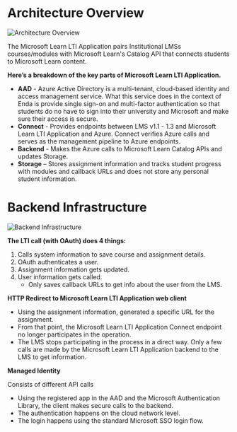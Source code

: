 # Architecture Overview

![Architecture Overview](/images/Architecture.Overview.png)

The Microsoft Learn LTI Application pairs Institutional LMSs courses/modules with Microsoft Learn's Catalog API that connects students to Microsoft Learn content.

**Here’s a breakdown of the key parts of Microsoft Learn LTI Application.**
* **AAD** - Azure Active Directory is a multi-tenant, cloud-based identity and access management service. What this service does in the context of Enda is provide single sign-on and multi-factor authentication so that students do no have to sign into their university and Microsoft and make sure their access is secure.
* **Connect** - Provides endpoints between LMS v1.1 - 1.3 and Microsoft Learn LTI Application and Azure. Connect verifies Azure calls and serves as the management pipeline to Azure endpoints.
* **Backend** - Makes the Azure calls to Microsoft Learn Catalog APIs and updates Storage.
* **Storage** – Stores assignment information and tracks student progress with modules and callback URLs and does not store any personal student information.

# Backend Infrastructure

![Backend Infrastructure](/images/Architecture.Backend.png)

**The LTI call (with OAuth) does 4 things:**
1. Calls system information to save course and assignment details.
2. OAuth authenticates a user.
3. Assignment information gets updated.
4. User information gets called.
   * Only saves callback URLs to get info about the user from the LMS.

**HTTP Redirect to Microsoft Learn LTI Application web client**
* Using the assignment information, generated a specific URL for the assignment.
* From that point, the Microsoft Learn LTI Application Connect endpoint no longer participates in the operation.
* The LMS stops participating in the process in a direct way. Only a few calls are made by the Microsoft Learn LTI Application backend to the LMS to get information.

**Managed Identity**

Consists of different API calls
*	Using the registered app in the AAD and the Microsoft Authentication Library, the client makes secure calls to the backend.
*	The authentication happens on the cloud network level.
*	The login happens using the standard Microsoft SSO login flow.
